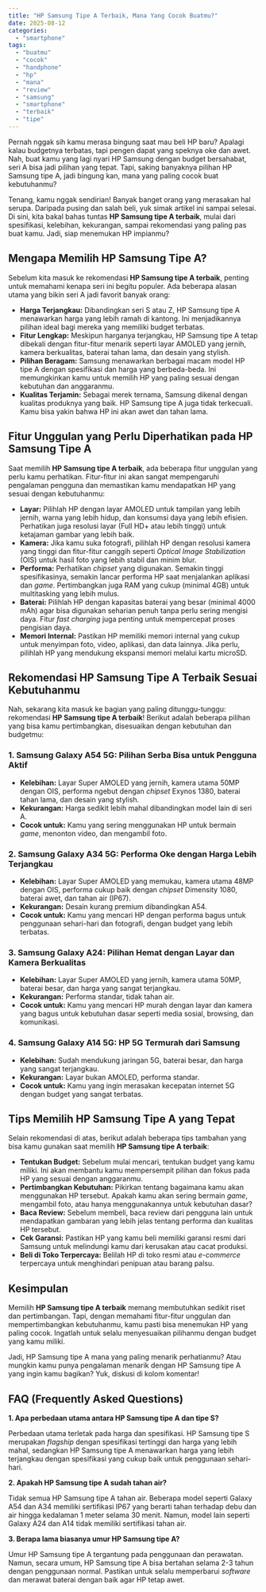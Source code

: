 ```yaml
---
title: "HP Samsung Tipe A Terbaik, Mana Yang Cocok Buatmu?"
date: 2025-08-12
categories: 
  - "smartphone"
tags: 
  - "buatmu"
  - "cocok"
  - "handphone"
  - "hp"
  - "mana"
  - "review"
  - "samsung"
  - "smartphone"
  - "terbaik"
  - "tipe"
---
```


Pernah nggak sih kamu merasa bingung saat mau beli HP baru? Apalagi kalau budgetnya terbatas, tapi pengen dapat yang speknya oke dan awet. Nah, buat kamu yang lagi nyari HP Samsung dengan budget bersahabat, seri A bisa jadi pilihan yang tepat. Tapi, saking banyaknya pilihan HP Samsung tipe A, jadi bingung kan, mana yang paling cocok buat kebutuhanmu?

Tenang, kamu nggak sendirian! Banyak banget orang yang merasakan hal serupa. Daripada pusing dan salah beli, yuk simak artikel ini sampai selesai. Di sini, kita bakal bahas tuntas **HP Samsung tipe A terbaik**, mulai dari spesifikasi, kelebihan, kekurangan, sampai rekomendasi yang paling pas buat kamu. Jadi, siap menemukan HP impianmu?

## Mengapa Memilih HP Samsung Tipe A?

Sebelum kita masuk ke rekomendasi **HP Samsung tipe A terbaik**, penting untuk memahami kenapa seri ini begitu populer. Ada beberapa alasan utama yang bikin seri A jadi favorit banyak orang:

- **Harga Terjangkau:** Dibandingkan seri S atau Z, HP Samsung tipe A menawarkan harga yang lebih ramah di kantong. Ini menjadikannya pilihan ideal bagi mereka yang memiliki budget terbatas.
- **Fitur Lengkap:** Meskipun harganya terjangkau, HP Samsung tipe A tetap dibekali dengan fitur-fitur menarik seperti layar AMOLED yang jernih, kamera berkualitas, baterai tahan lama, dan desain yang stylish.
- **Pilihan Beragam:** Samsung menawarkan berbagai macam model HP tipe A dengan spesifikasi dan harga yang berbeda-beda. Ini memungkinkan kamu untuk memilih HP yang paling sesuai dengan kebutuhan dan anggaranmu.
- **Kualitas Terjamin:** Sebagai merek ternama, Samsung dikenal dengan kualitas produknya yang baik. HP Samsung tipe A juga tidak terkecuali. Kamu bisa yakin bahwa HP ini akan awet dan tahan lama.

## Fitur Unggulan yang Perlu Diperhatikan pada HP Samsung Tipe A

Saat memilih **HP Samsung tipe A terbaik**, ada beberapa fitur unggulan yang perlu kamu perhatikan. Fitur-fitur ini akan sangat mempengaruhi pengalaman pengguna dan memastikan kamu mendapatkan HP yang sesuai dengan kebutuhanmu:

- **Layar:** Pilihlah HP dengan layar AMOLED untuk tampilan yang lebih jernih, warna yang lebih hidup, dan konsumsi daya yang lebih efisien. Perhatikan juga resolusi layar (Full HD+ atau lebih tinggi) untuk ketajaman gambar yang lebih baik.
- **Kamera:** Jika kamu suka fotografi, pilihlah HP dengan resolusi kamera yang tinggi dan fitur-fitur canggih seperti _Optical Image Stabilization_ (OIS) untuk hasil foto yang lebih stabil dan minim blur.
- **Performa:** Perhatikan _chipset_ yang digunakan. Semakin tinggi spesifikasinya, semakin lancar performa HP saat menjalankan aplikasi dan _game_. Pertimbangkan juga RAM yang cukup (minimal 4GB) untuk multitasking yang lebih mulus.
- **Baterai:** Pilihlah HP dengan kapasitas baterai yang besar (minimal 4000 mAh) agar bisa digunakan seharian penuh tanpa perlu sering mengisi daya. Fitur _fast charging_ juga penting untuk mempercepat proses pengisian daya.
- **Memori Internal:** Pastikan HP memiliki memori internal yang cukup untuk menyimpan foto, video, aplikasi, dan data lainnya. Jika perlu, pilihlah HP yang mendukung ekspansi memori melalui kartu microSD.

## Rekomendasi HP Samsung Tipe A Terbaik Sesuai Kebutuhanmu

Nah, sekarang kita masuk ke bagian yang paling ditunggu-tunggu: rekomendasi **HP Samsung tipe A terbaik**! Berikut adalah beberapa pilihan yang bisa kamu pertimbangkan, disesuaikan dengan kebutuhan dan budgetmu:

### 1\. Samsung Galaxy A54 5G: Pilihan Serba Bisa untuk Pengguna Aktif

- **Kelebihan:** Layar Super AMOLED yang jernih, kamera utama 50MP dengan OIS, performa ngebut dengan _chipset_ Exynos 1380, baterai tahan lama, dan desain yang stylish.
- **Kekurangan:** Harga sedikit lebih mahal dibandingkan model lain di seri A.
- **Cocok untuk:** Kamu yang sering menggunakan HP untuk bermain _game_, menonton video, dan mengambil foto.

### 2\. Samsung Galaxy A34 5G: Performa Oke dengan Harga Lebih Terjangkau

- **Kelebihan:** Layar Super AMOLED yang memukau, kamera utama 48MP dengan OIS, performa cukup baik dengan _chipset_ Dimensity 1080, baterai awet, dan tahan air (IP67).
- **Kekurangan:** Desain kurang premium dibandingkan A54.
- **Cocok untuk:** Kamu yang mencari HP dengan performa bagus untuk penggunaan sehari-hari dan fotografi, dengan budget yang lebih terbatas.

### 3\. Samsung Galaxy A24: Pilihan Hemat dengan Layar dan Kamera Berkualitas

- **Kelebihan:** Layar Super AMOLED yang jernih, kamera utama 50MP, baterai besar, dan harga yang sangat terjangkau.
- **Kekurangan:** Performa standar, tidak tahan air.
- **Cocok untuk:** Kamu yang mencari HP murah dengan layar dan kamera yang bagus untuk kebutuhan dasar seperti media sosial, browsing, dan komunikasi.

### 4\. Samsung Galaxy A14 5G: HP 5G Termurah dari Samsung

- **Kelebihan:** Sudah mendukung jaringan 5G, baterai besar, dan harga yang sangat terjangkau.
- **Kekurangan:** Layar bukan AMOLED, performa standar.
- **Cocok untuk:** Kamu yang ingin merasakan kecepatan internet 5G dengan budget yang sangat terbatas.

## Tips Memilih HP Samsung Tipe A yang Tepat

Selain rekomendasi di atas, berikut adalah beberapa tips tambahan yang bisa kamu gunakan saat memilih **HP Samsung tipe A terbaik**:

- **Tentukan Budget:** Sebelum mulai mencari, tentukan budget yang kamu miliki. Ini akan membantu kamu mempersempit pilihan dan fokus pada HP yang sesuai dengan anggaranmu.
- **Pertimbangkan Kebutuhan:** Pikirkan tentang bagaimana kamu akan menggunakan HP tersebut. Apakah kamu akan sering bermain _game_, mengambil foto, atau hanya menggunakannya untuk kebutuhan dasar?
- **Baca Review:** Sebelum membeli, baca review dari pengguna lain untuk mendapatkan gambaran yang lebih jelas tentang performa dan kualitas HP tersebut.
- **Cek Garansi:** Pastikan HP yang kamu beli memiliki garansi resmi dari Samsung untuk melindungi kamu dari kerusakan atau cacat produksi.
- **Beli di Toko Terpercaya:** Belilah HP di toko resmi atau _e-commerce_ terpercaya untuk menghindari penipuan atau barang palsu.

## Kesimpulan

Memilih **HP Samsung tipe A terbaik** memang membutuhkan sedikit riset dan pertimbangan. Tapi, dengan memahami fitur-fitur unggulan dan mempertimbangkan kebutuhanmu, kamu pasti bisa menemukan HP yang paling cocok. Ingatlah untuk selalu menyesuaikan pilihanmu dengan budget yang kamu miliki.

Jadi, HP Samsung tipe A mana yang paling menarik perhatianmu? Atau mungkin kamu punya pengalaman menarik dengan HP Samsung tipe A yang ingin kamu bagikan? Yuk, diskusi di kolom komentar!

## FAQ (Frequently Asked Questions)

**1\. Apa perbedaan utama antara HP Samsung tipe A dan tipe S?**

Perbedaan utama terletak pada harga dan spesifikasi. HP Samsung tipe S merupakan _flagship_ dengan spesifikasi tertinggi dan harga yang lebih mahal, sedangkan HP Samsung tipe A menawarkan harga yang lebih terjangkau dengan spesifikasi yang cukup baik untuk penggunaan sehari-hari.

**2\. Apakah HP Samsung tipe A sudah tahan air?**

Tidak semua HP Samsung tipe A tahan air. Beberapa model seperti Galaxy A54 dan A34 memiliki sertifikasi IP67 yang berarti tahan terhadap debu dan air hingga kedalaman 1 meter selama 30 menit. Namun, model lain seperti Galaxy A24 dan A14 tidak memiliki sertifikasi tahan air.

**3\. Berapa lama biasanya umur HP Samsung tipe A?**

Umur HP Samsung tipe A tergantung pada penggunaan dan perawatan. Namun, secara umum, HP Samsung tipe A bisa bertahan selama 2-3 tahun dengan penggunaan normal. Pastikan untuk selalu memperbarui _software_ dan merawat baterai dengan baik agar HP tetap awet.
